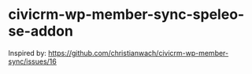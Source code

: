 # civicrm-wp-member-sync-speleo-se-addon

Inspired by:
https://github.com/christianwach/civicrm-wp-member-sync/issues/16
